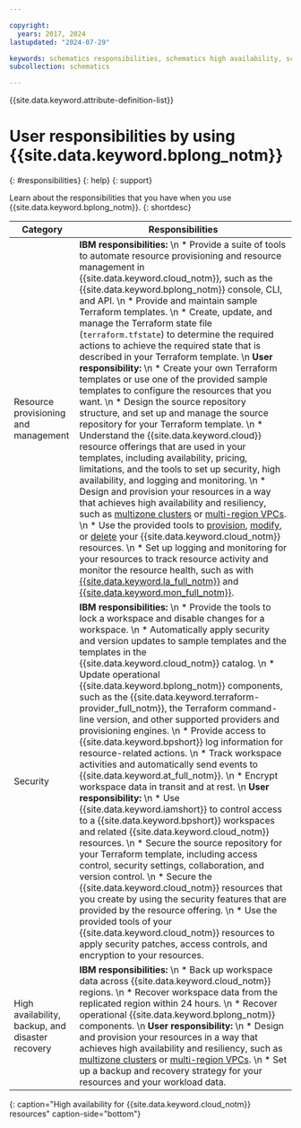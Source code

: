```yaml
---

copyright:
  years: 2017, 2024
lastupdated: "2024-07-29"

keywords: schematics responsibilities, schematics high availability, schematics backup, schematics disaster recovery, schematics security, schematics ibm vs user
subcollection: schematics

---
```


{{site.data.keyword.attribute-definition-list}}

# User responsibilities by using {{site.data.keyword.bplong_notm}}
{: #responsibilities}
{: help}
{: support}

Learn about the responsibilities that you have when you use {{site.data.keyword.bplong_notm}}. 
{: shortdesc}

| Category | Responsibilities |
| -- | -- |
| Resource provisioning and management | **IBM responsibilities:**  \n * Provide a suite of tools to automate resource provisioning and resource management in {{site.data.keyword.cloud_notm}}, such as the {{site.data.keyword.bplong_notm}} console, CLI, and API. \n * Provide and maintain sample Terraform templates. \n * Create, update, and manage the Terraform state file (`terraform.tfstate`) to determine the required actions to achieve the required state that is described in your Terraform template. \n **User responsibility:**  \n * Create your own Terraform templates or use one of the provided sample templates to configure the resources that you want. \n * Design the source repository structure, and set up and manage the source repository for your Terraform template. \n * Understand the {{site.data.keyword.cloud}} resource offerings that are used in your templates, including availability, pricing, limitations, and the tools to set up security, high availability, and logging and monitoring. \n * Design and provision your resources in a way that achieves high availability and resiliency, such as [multizone clusters](/docs/containers?topic=containers-ha_clusters#mz-clusters) or [multi-region VPCs](/docs/vpc?topic=vpc-vpc-multi-region). \n * Use the provided tools to [provision](/docs/schematics?topic=schematics-manage-lifecycle#deploy-resources), [modify](/docs/schematics?topic=schematics-manage-lifecycle#update-resources), or [delete](/docs/schematics?topic=schematics-manage-lifecycle#destroy-resources) your {{site.data.keyword.cloud_notm}} resources. \n * Set up logging and monitoring for your resources to track resource activity and monitor the resource health, such as with [{{site.data.keyword.la_full_notm}}](/docs/log-analysis?topic=log-analysis-getting-started) and [{{site.data.keyword.mon_full_notm}}](/docs/monitoring?topic=monitoring-getting-started). |
| Security | **IBM responsibilities:**  \n * Provide the tools to lock a workspace and disable changes for a workspace. \n * Automatically apply security and version updates to sample templates and the templates in the {{site.data.keyword.cloud_notm}} catalog. \n * Update operational {{site.data.keyword.bplong_notm}} components, such as the {{site.data.keyword.terraform-provider_full_notm}}, the Terraform command-line version, and other supported providers and provisioning engines. \n * Provide access to {{site.data.keyword.bpshort}} log information for resource-related actions. \n * Track workspace activities and automatically send events to {{site.data.keyword.at_full_notm}}. \n * Encrypt workspace data in transit and at rest. \n **User responsibility:**  \n * Use {{site.data.keyword.iamshort}} to control access to a {{site.data.keyword.bpshort}} workspaces and related {{site.data.keyword.cloud_notm}} resources. \n * Secure the source repository for your Terraform template, including access control, security settings, collaboration, and version control. \n * Secure the {{site.data.keyword.cloud_notm}} resources that you create by using the security features that are provided by the resource offering. \n * Use the provided tools of your {{site.data.keyword.cloud_notm}} resources to apply security patches, access controls, and encryption to your resources. |
| High availability, backup, and disaster recovery | **IBM responsibilities:**  \n * Back up workspace data across {{site.data.keyword.cloud_notm}} regions. \n * Recover workspace data from the replicated region within 24 hours. \n * Recover operational {{site.data.keyword.bplong_notm}} components. \n **User responsibility:**  \n * Design and provision your resources in a way that achieves high availability and resiliency, such as [multizone clusters](/docs/containers?topic=containers-ha_clusters#mz-clusters) or [multi-region VPCs](/docs/vpc?topic=vpc-vpc-multi-region). \n * Set up a backup and recovery strategy for your resources and your workload data. |
{: caption="High availability for {{site.data.keyword.cloud_notm}} resources" caption-side="bottom"}
